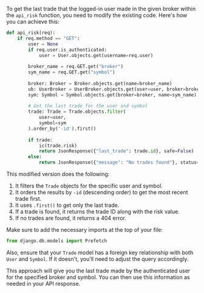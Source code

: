To get the last trade that the logged-in user made in the given broker within the `api_risk` function, you need to modify the existing code. Here's how you can achieve this:

```python
def api_risk(req):
    if req.method == "GET":
        user = None
        if req.user.is_authenticated:
            user = User.objects.get(username=req.user)
        
        broker_name = req.GET.get("broker")
        sym_name = req.GET.get("symbol")
        
        broker: Broker = Broker.objects.get(name=broker_name)
        ub: UserBroker = UserBroker.objects.get(user=user, broker=broker)
        sym: Symbol = Symbol.objects.get(broker=broker, name=sym_name)
        
        # Get the last trade for the user and symbol
        trade: Trade = Trade.objects.filter(
            user=user,
            symbol=sym
        ).order_by('-id').first()
        
        if trade:
            ic(trade.risk)
            return JsonResponse({"last_trade": trade.id}, safe=False)
        else:
            return JsonResponse({"message": "No trades found"}, status=404, safe=False)
```

This modified version does the following:

1. It filters the `Trade` objects for the specific user and symbol.
2. It orders the results by `-id` (descending order) to get the most recent trade first.
3. It uses `.first()` to get only the last trade.
4. If a trade is found, it returns the trade ID along with the risk value.
5. If no trades are found, it returns a 404 error.

Make sure to add the necessary imports at the top of your file:

```python
from django.db.models import Prefetch
```

Also, ensure that your `Trade` model has a foreign key relationship with both `User` and `Symbol`. If it doesn't, you'll need to adjust the query accordingly.

This approach will give you the last trade made by the authenticated user for the specified broker and symbol. You can then use this information as needed in your API response.
